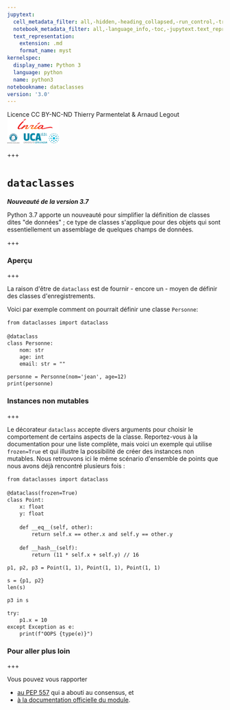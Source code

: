 ```yaml
---
jupytext:
  cell_metadata_filter: all,-hidden,-heading_collapsed,-run_control,-trusted
  notebook_metadata_filter: all,-language_info,-toc,-jupytext.text_representation.jupytext_version,-jupytext.text_representation.format_version
  text_representation:
    extension: .md
    format_name: myst
kernelspec:
  display_name: Python 3
  language: python
  name: python3
notebookname: dataclasses
version: '3.0'
---
```


<div class="licence">
<span>Licence CC BY-NC-ND</span>
<span>Thierry Parmentelat &amp; Arnaud Legout</span>
<span><img src="media/both-logos-small-alpha.png" /></span>
</div>

+++

# `dataclasses` 


***Nouveauté de la version 3.7***

Python 3.7 apporte un nouveauté pour simplifier la définition de classes dites "de données" ; ce type de classes s'applique pour des objets qui sont essentiellement un assemblage de quelques champs de données.

+++

### Aperçu

+++

La raison d'être de `dataclass` est de fournir - encore un - moyen de définir des classes d'enregistrements.

Voici par exemple comment on pourrait définir une classe `Personne`:

```{code-cell}
from dataclasses import dataclass

@dataclass
class Personne:
    nom: str
    age: int
    email: str = ""
```

```{code-cell}
personne = Personne(nom='jean', age=12)
print(personne)
```

### Instances non mutables

+++

Le décorateur `dataclass` accepte divers arguments pour choisir le comportement de certains aspects de la classe. Reportez-vous à la documentation pour une liste complète, mais voici un exemple qui utilise `frozen=True` et qui illustre la possibilité de créer des instances non mutables. Nous retrouvons ici le même scénario d'ensemble de points que nous avons déjà rencontré plusieurs fois :

```{code-cell}
from dataclasses import dataclass

@dataclass(frozen=True)
class Point:
    x: float
    y: float

    def __eq__(self, other):
        return self.x == other.x and self.y == other.y

    def __hash__(self):
        return (11 * self.x + self.y) // 16
```

```{code-cell}
p1, p2, p3 = Point(1, 1), Point(1, 1), Point(1, 1)
```

```{code-cell}
s = {p1, p2}
len(s)
```

```{code-cell}
p3 in s
```

```{code-cell}
try:
    p1.x = 10
except Exception as e:
    print(f"OOPS {type(e)}")
```

### Pour aller plus loin

+++

Vous pouvez vous rapporter

* [au PEP 557](https://www.python.org/dev/peps/pep-0557/) qui a abouti au consensus, et
* [à la documentation officielle du module](https://docs.python.org/3/library/dataclasses.html).
